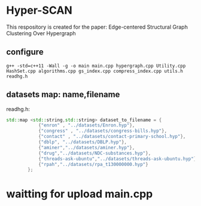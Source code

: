 # Hyper-SCAN
This respository is created for the paper: Edge-centered Structural Graph Clustering Over Hypergraph

## configure
```shell
g++ -std=c++11 -Wall -g -o main main.cpp hypergraph.cpp Utility.cpp HashSet.cpp algorithms.cpp gs_index.cpp compress_index.cpp utils.h readhg.h
```

## datasets map: name,filename
readhg.h:
```C++
std::map <std::string,std::string> dataset_to_filename = {
            {"enron" , "../datasets/Enron.hyp"},
            {"congress" , "../datasets/congress-bills.hyp"},
            {"contact" , "../datasets/contact-primary-school.hyp"},
            {"dblp", "../datasets/DBLP.hyp"},
            {"aminer","../datasets/aminer.hyp"},          
            {"drug","../datasets/NDC-substances.hyp"},
            {"threads-ask-ubuntu","../datasets/threads-ask-ubuntu.hyp"},
            {"rpah","../datasets/rpa_t130000000.hyp"}
        };
```

# waitting for upload main.cpp